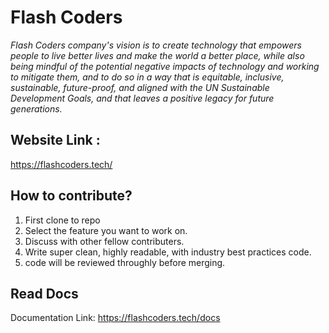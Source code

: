 # Flash Coders

_Flash Coders company's vision is to create technology that empowers people to live better lives and make the world a better place, while also being mindful of the potential negative impacts of technology and working to mitigate them, and to do so in a way that is equitable, inclusive, sustainable, future-proof, and aligned with the UN Sustainable Development Goals, and that leaves a positive legacy for future generations._

## Website Link : 
https://flashcoders.tech/

## How to contribute?

1. First clone to repo
2. Select the feature you want to work on.
3. Discuss with other fellow contributers.
4. Write super clean, highly readable, with industry best practices code.
5. code will be reviewed throughly before merging.

## Read Docs

Documentation Link: https://flashcoders.tech/docs

